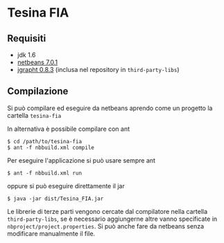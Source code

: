 # Tesina FIA
## Requisiti
- jdk 1.6
- [netbeans 7.0.1](https://netbeans.org/)
- [jgrapht 0.8.3](https://github.com/jgrapht/jgrapht) (inclusa nel repository in `third-party-libs`)

## Compilazione
Si può compilare ed eseguire da netbeans aprendo come un progetto la cartella `tesina-fia`

In alternativa è possibile compilare con ant
```
$ cd /path/to/tesina-fia
$ ant -f nbbuild.xml compile
```
Per eseguire l'applicazione si può usare sempre ant
```
$ ant -f nbbuild.xml run
```
oppure si può eseguire direttamente il jar
```
$ java -jar dist/Tesina_FIA.jar
```

Le librerie di terze parti vengono cercate dal compilatore nella cartella 
`third-party-libs`, se è necessario aggiungerne altre vanno specificate in
`nbproject/project.properties`. Si può anche fare da netbeans senza modificare
manualmente il file.

